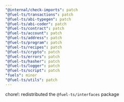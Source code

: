 ```yaml
---
"@internal/check-imports": patch
"@fuel-ts/transactions": patch
"@fuel-ts/abi-typegen": patch
"@fuel-ts/abi-coder": patch
"@fuel-ts/contract": patch
"@fuel-ts/account": patch
"@fuel-ts/address": patch
"@fuel-ts/program": patch
"@fuel-ts/recipes": patch
"@fuel-ts/crypto": patch
"@fuel-ts/errors": patch
"@fuel-ts/hasher": patch
"@fuel-ts/logger": patch
"@fuel-ts/script": patch
"fuels": minor
"@fuel-ts/utils": patch
---
```


chore!: redistributed the `@fuel-ts/interfaces` package
